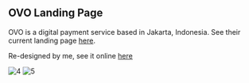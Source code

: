 ## OVO Landing Page

OVO is a digital payment service based in Jakarta, Indonesia.
See their current landing page [here](https://ovo.id).

Re-designed by me, see it online [here](https://ovo-landing.vercel.app/)

![4](https://github.com/hideffrand/ovo-landing/assets/126230166/3a22824f-b4a6-4f8c-8bbd-d33f36e5a3c2)
![5](https://github.com/hideffrand/ovo-landing/assets/126230166/3ef77bc0-ef06-4b17-b7fb-d1e775edf2d1)
